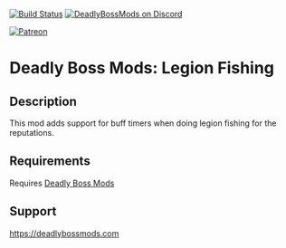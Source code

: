[![Build Status](https://github.com/QartemisT/DBM-LegionFishing/workflows/CI/badge.svg)](https://github.com/QartemisT/LegionFishing/actions?workflow=CI)
[![DeadlyBossMods on Discord](https://img.shields.io/badge/discord-DeadlyBossMods-738bd7.svg?style=flat)](https://discord.gg/DeadlyBossMods) 

[![Patreon](https://media.forgecdn.net/attachments/76/25/patreon-medium-button.png)](https://www.patreon.com/deadlybossmods)

Deadly Boss Mods: Legion Fishing
=====================
Description
-----------
This mod adds support for buff timers when doing legion fishing for the reputations.

Requirements
------------
Requires [Deadly Boss Mods](https://curseforge.com/wow/addons/deadly-boss-mods)

Support
-------
https://deadlybossmods.com
